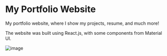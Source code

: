# My Portfolio Website

My portfolio website, where I show my projects, resume, and much more!

The website was built using React.js, with some components from Material UI.

![image](https://github.com/user-attachments/assets/52c45d9d-c8de-4535-a7de-6b485cd4f58c)

